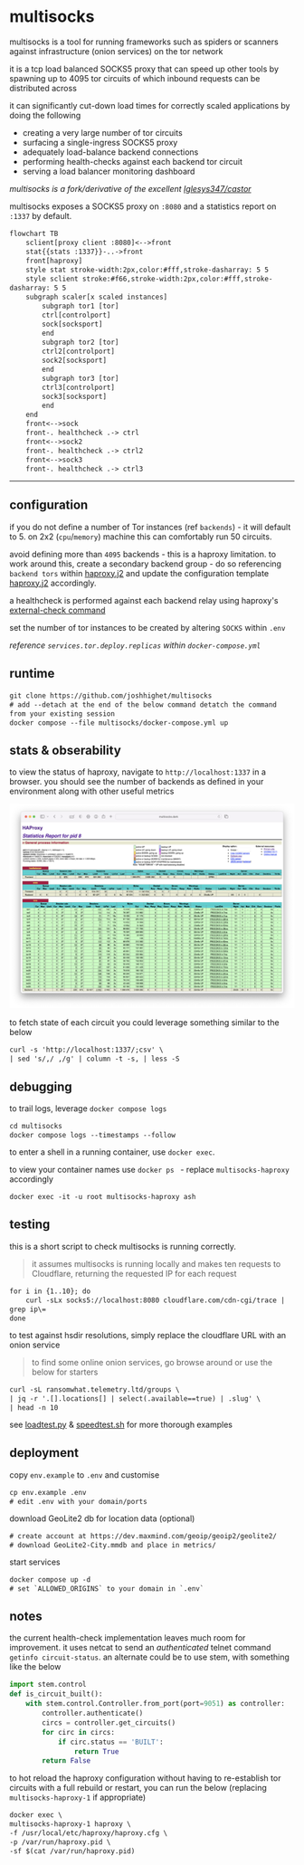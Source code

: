 # multisocks

multisocks is a tool for running frameworks such as spiders or scanners against infrastructure (onion services) on the tor network

it is a tcp load balanced SOCKS5 proxy that can speed up other tools by spawning up to 4095 tor circuits of which inbound requests can be distributed across

it can significantly cut-down load times for correctly scaled applications by doing the following

- creating a very large number of tor circuits
- surfacing a single-ingress SOCKS5 proxy
- adequately load-balance backend connections
- performing health-checks against each backend tor circuit
- serving a load balancer monitoring dashboard

_multisocks is a fork/derivative of the excellent [Iglesys347/castor](https://github.com/Iglesys347/castor)_

multisocks exposes a SOCKS5 proxy on `:8080` and a statistics report on `:1337` by default.

```mermaid
flowchart TB
    sclient[proxy client :8080]<-->front
    stat{{stats :1337}}-..->front
    front[haproxy]
    style stat stroke-width:2px,color:#fff,stroke-dasharray: 5 5
    style sclient stroke:#f66,stroke-width:2px,color:#fff,stroke-dasharray: 5 5
    subgraph scaler[x scaled instances]
        subgraph tor1 [tor]
        ctrl[controlport]
        sock[socksport]
        end
        subgraph tor2 [tor]
        ctrl2[controlport]
        sock2[socksport]
        end
        subgraph tor3 [tor]
        ctrl3[controlport]
        sock3[socksport]
        end
    end
    front<-->sock
    front-. healthcheck .-> ctrl
    front<-->sock2
    front-. healthcheck .-> ctrl2
    front<-->sock3
    front-. healthcheck .-> ctrl3
```

---

## configuration

if you do not define a number of Tor instances (ref `backends`) - it will default to 5. on 2x2 (`cpu`/`memory`) machine this can comfortably run 50 circuits.

avoid defining more than `4095` backends - this is a haproxy limitation. to work around this, create a secondary backend group - do so referencing `backend tors` within [haproxy.j2](haconfig/haproxy.j2) and update the configuration template [haproxy.j2](haconfig/haproxy.j2) accordingly.

a healthcheck is performed against each backend relay using haproxy's [external-check command](https://www.haproxy.com/documentation/haproxy-configuration-manual/latest/#4.2-external-check%20command)

set the number of tor instances to be created by altering `SOCKS` within `.env`

_reference `services.tor.deploy.replicas` within `docker-compose.yml`_
## runtime

```shell
git clone https://github.com/joshhighet/multisocks
# add --detach at the end of the below command detatch the command from your existing session
docker compose --file multisocks/docker-compose.yml up
```

## stats & obserability

to view the status of haproxy, navigate to `http://localhost:1337` in a browser. you should see the number of backends as defined in your environment along with other useful metrics

![haproxy stats, example](.github/ha-stats.png)

to fetch state of each circuit you could leverage something similar to the below

```shell
curl -s 'http://localhost:1337/;csv' \
| sed 's/,/ ,/g' | column -t -s, | less -S
```

## debugging

to trail logs, leverage `docker compose logs`

```shell
cd multisocks
docker compose logs --timestamps --follow
```

to enter a shell in a running container, use `docker exec`.

to view your container names use `docker ps ` - replace `multisocks-haproxy` accordingly

```shell
docker exec -it -u root multisocks-haproxy ash
```

## testing

this is a short script to check multisocks is running correctly. 

> it assumes multisocks is running locally and makes ten requests to Cloudflare, returning the requested IP for each request

```shell
for i in {1..10}; do
    curl -sLx socks5://localhost:8080 cloudflare.com/cdn-cgi/trace | grep ip\=
done
```

to test against hsdir resolutions, simply replace the cloudflare URL with an onion service

> to find some online onion services, go browse around or use the below for starters

```shell
curl -sL ransomwhat.telemetry.ltd/groups \
| jq -r '.[].locations[] | select(.available==true) | .slug' \
| head -n 10
```

see [loadtest.py](loadtest.py) & [speedtest.sh](speedtest.sh) for more thorough examples

## deployment

copy `env.example` to `.env` and customise

```shell
cp env.example .env
# edit .env with your domain/ports
```

download GeoLite2 db for location data (optional)

```shell
# create account at https://dev.maxmind.com/geoip/geoip2/geolite2/
# download GeoLite2-City.mmdb and place in metrics/
```

start services

```shell
docker compose up -d
# set `ALLOWED_ORIGINS` to your domain in `.env`
```

## notes

the current health-check implementation leaves much room for improvement. it uses netcat to send an _authenticated_ telnet command `getinfo circuit-status`. an alternate could be to use stem, with something like the below

```python
import stem.control
def is_circuit_built():
    with stem.control.Controller.from_port(port=9051) as controller:
        controller.authenticate()
        circs = controller.get_circuits()
        for circ in circs:
            if circ.status == 'BUILT':
                return True
        return False
```

to hot reload the haproxy configuration without having to re-establish tor circuits with a full rebuild or restart, you can run the below (replacing `multisocks-haproxy-1` if appropriate)

```shell
docker exec \
multisocks-haproxy-1 haproxy \
-f /usr/local/etc/haproxy/haproxy.cfg \
-p /var/run/haproxy.pid \
-sf $(cat /var/run/haproxy.pid)
```
